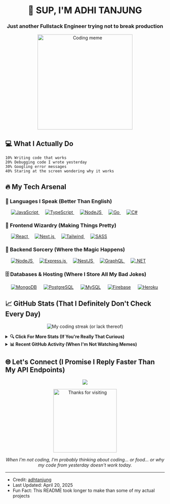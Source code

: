 <h1 align="center">👋 SUP, I'M ADHI TANJUNG</h1>
<h3 align="center">Just another Fullstack Engineer trying not to break production</h3>

<p align="center">
  <img src="https://media.giphy.com/media/13HgwGsXF0aiGY/giphy.gif" width="300" alt="Coding meme">
</p>

## 💻 What I Actually Do

```
10% Writing code that works
20% Debugging code I wrote yesterday
30% Googling error messages
40% Staring at the screen wondering why it works
```

## 🔥 My Tech Arsenal

### 🤖 Languages I Speak (Better Than English)

<p align="left">
  &emsp;
  <a href="https://developer.mozilla.org/en-US/docs/Web/JavaScript" target="_blank">
    <img alt="JavaScript" src="https://img.shields.io/badge/JavaScript-F7DF1E?style=for-the-badge&logo=javascript&logoColor=black">
  </a>
  &emsp;
  <a href="https://www.typescriptlang.org" target="_blank">
    <img alt="TypeScript" src="https://img.shields.io/badge/TypeScript-007ACC?style=for-the-badge&logo=typescript&logoColor=white">
  </a>
  &emsp;
  <a href="https://nodejs.org" target="_blank">
    <img alt="NodeJS" src="https://img.shields.io/badge/Node.js-43853D?style=for-the-badge&logo=node.js&logoColor=white">
  </a>
  &emsp;
  <a href="https://go.dev/" target="_blank">
    <img alt="Go" src="https://img.shields.io/badge/Go-00ADD8?style=for-the-badge&logo=go&logoColor=white">
  </a>
  &emsp;
  <a href="https://learn.microsoft.com/en-us/dotnet/csharp/" target="_blank">
    <img alt="C#" src="https://img.shields.io/badge/c%23-%23239120.svg?style=for-the-badge&logo=c-sharp&logoColor=white">
  </a>
</p>

### 🎨 Frontend Wizardry (Making Things Pretty)

<p align="left">
  &emsp;
  <a href="https://reactjs.org" target="_blank">
    <img alt="React" src="https://img.shields.io/badge/React-20232A?style=for-the-badge&logo=react&logoColor=61DAFB"/>
  </a>
  &emsp;
  <a href="https://nextjs.org/" target="_blank">
    <img alt="Next.js" src="https://img.shields.io/badge/Next-black?style=for-the-badge&logo=next.js&logoColor=white"/>
  </a>
  &emsp;
  <a href="https://tailwindcss.com" target="_blank">
    <img alt="Tailwind" src="https://img.shields.io/badge/Tailwind_CSS-38B2AC?style=for-the-badge&logo=tailwind-css&logoColor=white"/>
  </a>
  &emsp;
  <a href="https://sass-lang.com" target="_blank">
    <img alt="SASS" src="https://img.shields.io/badge/Sass-CC6699?style=for-the-badge&logo=sass&logoColor=white"/>
  </a>
</p>

### 🧠 Backend Sorcery (Where the Magic Happens)

<p align="left">
  &emsp;
  <a href="https://nodejs.org" target="_blank">
    <img alt="NodeJS" src="https://img.shields.io/badge/Node.js-43853D?style=for-the-badge&logo=node.js&logoColor=white"/>
  </a>
  &emsp;
  <a href="https://expressjs.com/" target="_blank">
    <img alt="Express.js" src="https://img.shields.io/badge/express.js-%23404d59.svg?style=for-the-badge&logo=express&logoColor=%2361DAFB"/>
  </a>
  &emsp;
  <a href="https://nestjs.com/" target="_blank">
    <img alt="NestJS" src="https://img.shields.io/badge/nestjs-%23E0234E.svg?style=for-the-badge&logo=nestjs&logoColor=white"/>
  </a>
  &emsp;
  <a href="https://graphql.org/" target="_blank">
    <img alt="GraphQL" src="https://img.shields.io/badge/-GraphQL-E10098?style=for-the-badge&logo=graphql&logoColor=white"/>
  </a>
  &emsp;
  <a href="#" target="_blank">
    <img alt=".NET" src="https://img.shields.io/badge/.NET-5C2D91?style=for-the-badge&logo=.net&logoColor=white"/>
  </a>
</p>

### 🗄️ Databases & Hosting (Where I Store All My Bad Jokes)

<p align="left">
  &emsp;
  <a href="https://www.mongodb.com/"><img alt="MongoDB" src="https://img.shields.io/badge/MongoDB-4EA94B?style=for-the-badge&logo=mongodb&logoColor=white"></a>
  &emsp;
  <a href="https://www.postgresql.org/"><img alt="PostgreSQL" src="https://img.shields.io/badge/PostgreSQL-316192?style=for-the-badge&logo=postgresql&logoColor=white"></a>
  &emsp;
  <a href="https://www.mysql.com/"><img alt="MySQL" src="https://img.shields.io/badge/MySQL-00000F?style=for-the-badge&logo=mysql&logoColor=white"></a>
  &emsp;
  <a href="https://firebase.google.com/"><img alt="Firebase" src="https://img.shields.io/badge/Firebase-FFCA28?style=for-the-badge&logo=firebase&logoColor=black"></a>
  &emsp;
  <a href="https://www.heroku.com/"><img alt="Heroku" src="https://img.shields.io/badge/Heroku-430098?style=for-the-badge&logo=heroku&logoColor=white"></a>
</p>

## 📈 GitHub Stats (That I Definitely Don't Check Every Day)

<p align="center">
  <img src="https://github-readme-streak-stats.herokuapp.com/?user=adhtanjung&theme=tokyonight" alt="My coding streak (or lack thereof)"/>
</p>

<details>
  <summary><b>🔍 Click For More Stats (If You're Really That Curious)</b></summary>
  <br/>
  <p align="center">
    <img alt="My GitHub Stats" src="https://github-readme-stats.vercel.app/api?username=adhtanjung&show_icons=true&count_private=true&theme=tokyonight" height="192px"/>
    <br/>
    &nbsp;
    <img src="https://github-readme-stats.vercel.app/api/top-langs?username=adhtanjung&show_icons=true&locale=en&layout=compact&theme=tokyonight" alt="My most used languages" height="192px"/>
    <br/>
    <b>Note:</b> These stats just show what code I've pushed, not my skill level. My actual skill level would need a different chart entirely. 😂
  </p>
</details>

<details>
  <summary><b>📊 Recent GitHub Activity (When I'm Not Watching Memes)</b></summary>
  <br/>
  <a href="https://github.com/adhtanjung"><img alt="My Activity Graph" src="https://activity-graph.herokuapp.com/graph?username=adhtanjung&bg_color=14141e&color=2fa694&line=517ad3&point=FFFFFF&hide_border=false" /></a>
  <br/>
</details>

## 🌐 Let's Connect (I Promise I Reply Faster Than My API Endpoints)

<p align="center">
  <a href="https://www.linkedin.com/in/adhitanjung/" target="_blank">
    <img src="https://img.shields.io/badge/linkedin-%230077B5.svg?style=for-the-badge&logo=linkedin&logoColor=white"/>
  </a>
</p>

<p align="center">
  <img src="https://media.giphy.com/media/USV0ym3bVWQJJmNu3N/giphy.gif" width="200" alt="Thanks for visiting">
</p>

<p align="center">
  <i>When I'm not coding, I'm probably thinking about coding... or food... or why my code from yesterday doesn't work today.</i>
</p>

---

* Credit: [adhtanjung](https://github.com/adhtanjung)
* Last Updated: April 20, 2025
* Fun Fact: This README took longer to make than some of my actual projects
